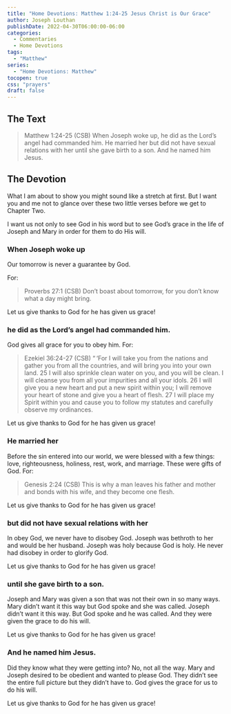 ```yaml
---
title: "Home Devotions: Matthew 1:24-25 Jesus Christ is Our Grace"
author: Joseph Louthan
publishDate: 2022-04-30T06:00:00-06:00
categories:
  - Commentaries
  - Home Devotions
tags:
  - "Matthew"
series:
  - "Home Devotions: Matthew"
tocopen: true
css: "prayers"
draft: false
---
```


## The Text

> Matthew 1:24-25 (CSB) When Joseph woke up, he did as the Lord’s angel had commanded him. He married her but did not have sexual relations with her until she gave birth to a son. And he named him Jesus.

## The Devotion

What I am about to show you might sound like a stretch at first. But I want you and me not to glance over these two little verses before we get to Chapter Two.

I want us not only to see God in his word but to see God’s grace in the life of Joseph and Mary in order for them to do His will.

### When Joseph woke up

Our tomorrow is never a guarantee by God.

For:
>Proverbs 27:1 (CSB) Don’t boast about tomorrow,
for you don’t know what a day might bring.

Let us give thanks to God for he has given us grace!

### he did as the Lord’s angel had commanded him. 

God gives all grace for you to obey him. For:

>Ezekiel 36:24-27 (CSB) “ ‘For I will take you from the nations and gather you from all the countries, and will bring you into your own land. 25 I will also sprinkle clean water on you, and you will be clean. I will cleanse you from all your impurities and all your idols. 26 I will give you a new heart and put a new spirit within you; I will remove your heart of stone and give you a heart of flesh. 27 I will place my Spirit within you and cause you to follow my statutes and carefully observe my ordinances.

Let us give thanks to God for he has given us grace!

### He married her

Before the sin entered into our world, we were blessed with a few things: love, righteousness, holiness, rest, work, and marriage. These were gifts of God. For:

>Genesis 2:24 (CSB) This is why a man leaves his father and mother and bonds with his wife, and they become one flesh.

Let us give thanks to God for he has given us grace!

### but did not have sexual relations with her

In obey God, we never have to disobey God. Joseph was bethroth to her and would be her husband. Joseph was holy because God is holy. He never had disobey in order to glorify God.

Let us give thanks to God for he has given us grace!

### until she gave birth to a son. 

Joseph and Mary was given a son that was not their own in so many ways. Mary didn’t want it this way but God spoke and she was called. Joseph didn’t want it this way. But God spoke and he was called. And they were given the grace to do his will.

Let us give thanks to God for he has given us grace!

### And he named him Jesus.

Did they know what they were getting into? No, not all the way. Mary and Joseph desired to be obedient and wanted to please God. They didn’t see the entire full picture but they didn’t have to. God gives the grace for us to do his will.

Let us give thanks to God for he has given us grace!